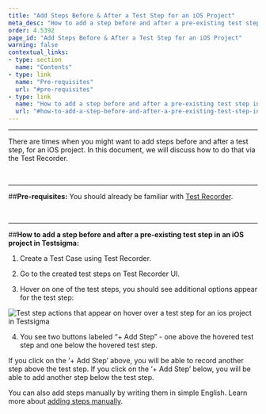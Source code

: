 ```yaml
---
title: "Add Steps Before & After a Test Step for an iOS Project"
meta_desc: "How to add a step before and after a pre-existing test step in an iOS project in Testsigma."
order: 4.5392
page_id: "Add Steps Before & After a Test Step for an iOS Project"
warning: false
contextual_links:
- type: section
  name: "Contents" 
- type: link
  name: "Pre-requisites"
  url: "#pre-requisites"
- type: link
  name: "How to add a step before and after a pre-existing test step in an iOS project in Testsigma"
  url: "#how-to-add-a-step-before-and-after-a-pre-existing-test-step-in-an-ios-project-in-testsigma"
---
```


---
There are times when you might want to add steps before and after a test step, for an iOS project. In this document, we will discuss how to do that via the Test Recorder.

&emsp;

---
##**Pre-requisites:**
You should already be familiar with [Test Recorder](https://testsigma.com/docs/test-cases/create-steps-recorder/ios-apps/overview/).

&emsp;

---
##**How to add a step before and after a pre-existing test step in an iOS project in Testsigma:**
1. Create a Test Case using Test Recorder. 

2. Go to the created test steps on Test Recorder UI.

3. Hover on one of the test steps, you should see additional options appear for the test step:

![Test step actions that appear on hover over a test step for an ios project in Testsigma](https://docs.testsigma.com/images/add-steps-before-after/hover-over-test-step-testsigma-mobile-inspector-ios.png)

4. You see two buttons labeled “+ Add Step” - one above the hovered test step and one below the hovered test step. 


If you click on the ‘+ Add Step’ above, you will be able to record another step above the test step. If you click on the ‘+ Add Step’ below, you will be able to add another step below the test step.


You can also add steps manually by writing them in simple English. Learn more about [adding steps manually](https://testsigma.com/docs/test-cases/create-steps-recorder/ios-apps/add-steps-manually/).

